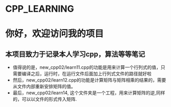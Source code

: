# CPP_LEARNING

# 你好，欢迎访问我的项目
## 本项目致力于记录本人学习cpp，算法等等笔记

* 值得说的是，new_cpp02/learn11.cpp的功能是用来计算一个行列式的值，只需要编译之后，运行时，在运行文件后面加上行列式文件的路径就好啦
* 然后，new_cpp02/learn12.cpp的功能是计算矩阵与矩阵相乘的结果的，需要从文件内部重新安排矩阵的值。
* 最后，new_cpp02/learn14, 这个文件夹是一个工程，用来计算矩阵的逆,同样的，可以以文件的形式传入矩阵.
